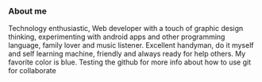### About me

Technology enthusiastic, Web developer with a touch of graphic design thinking,
experimenting with android apps and other programming language, family lover and music listener.
Excellent handyman, do it myself and self learning machine, friendly and always ready for help others.
My favorite color is blue.
Testing the github for more info about how to use git for collaborate
